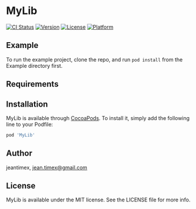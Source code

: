 # MyLib

[![CI Status](https://img.shields.io/travis/jeantimex/MyLib.svg?style=flat)](https://travis-ci.org/jeantimex/MyLib)
[![Version](https://img.shields.io/cocoapods/v/MyLib.svg?style=flat)](https://cocoapods.org/pods/MyLib)
[![License](https://img.shields.io/cocoapods/l/MyLib.svg?style=flat)](https://cocoapods.org/pods/MyLib)
[![Platform](https://img.shields.io/cocoapods/p/MyLib.svg?style=flat)](https://cocoapods.org/pods/MyLib)

## Example

To run the example project, clone the repo, and run `pod install` from the Example directory first.

## Requirements

## Installation

MyLib is available through [CocoaPods](https://cocoapods.org). To install
it, simply add the following line to your Podfile:

```ruby
pod 'MyLib'
```

## Author

jeantimex, jean.timex@gmail.com

## License

MyLib is available under the MIT license. See the LICENSE file for more info.
